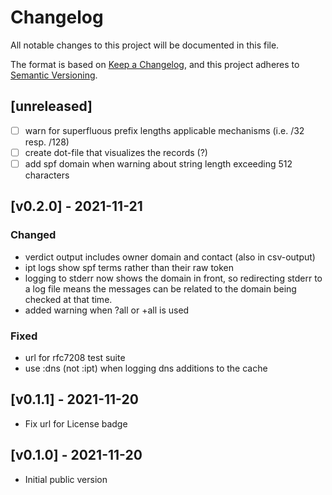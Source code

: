 # Changelog

All notable changes to this project will be documented in this file.

The format is based on [Keep a Changelog](https://keepachangelog.com/en/1.0.0/),
and this project adheres to [Semantic Versioning](https://semver.org/spec/v2.0.0.html).


## [unreleased]
- [ ] warn for superfluous prefix lengths applicable mechanisms (i.e. /32 resp. /128)
- [ ] create dot-file that visualizes the records (?)
- [ ] add spf domain when warning about string length exceeding 512 characters

## [v0.2.0] - 2021-11-21

### Changed
- verdict output includes owner domain and contact (also in csv-output)
- ipt logs show spf terms rather than their raw token
- logging to stderr now shows the domain in front, so redirecting stderr to a
  log file means the messages can be related to the domain being checked at
  that time.
- added warning when ?all or +all is used


### Fixed
- url for rfc7208 test suite
- use :dns (not :ipt) when logging dns additions to the cache

## [v0.1.1] - 2021-11-20
- Fix url for License badge


## [v0.1.0] - 2021-11-20
- Initial public version
